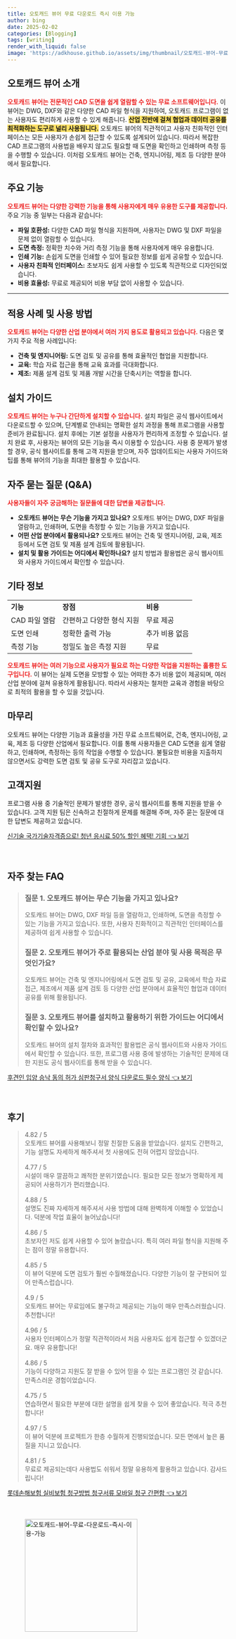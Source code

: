 ```yaml
---
title: 오토캐드 뷰어 무료 다운로드 즉시 이용 가능
author: bing
date: 2025-02-02
categories: [Blogging]
tags: [writing]
render_with_liquid: false
image: 'https://adkhouse.github.io/assets/img/thumbnail/오토캐드-뷰어-무료-다운로드-즉시-이용-가능.webp'
---
```



<h2 id='오토캐드_뷰어_소개'>오토캐드 뷰어 소개</h2>

<p><b><span style="color: #ee2323;">오토캐드 뷰어는 전문적인 CAD 도면을 쉽게 열람할 수 있는 무료 소프트웨어입니다.</span></b> 이 뷰어는 DWG, DXF와 같은 다양한 CAD 파일 형식을 지원하여, 오토캐드 프로그램이 없는 사용자도 편리하게 사용할 수 있게 해줍니다. <b><span style="background-color: #ffe066;">산업 전반에 걸쳐 협업과 데이터 공유를 최적화하는 도구로 널리 사용됩니다.</span></b> 오토캐드 뷰어의 직관적이고 사용자 친화적인 인터페이스는 모든 사용자가 손쉽게 접근할 수 있도록 설계되어 있습니다. 따라서 복잡한 CAD 프로그램의 사용법을 배우지 않고도 필요할 때 도면을 확인하고 인쇄하며 측정 등을 수행할 수 있습니다. 이처럼 오토캐드 뷰어는 건축, 엔지니어링, 제조 등 다양한 분야에서 필요합니다.</p>

<h2 id='주요_기능'>주요 기능</h2>

<p><b><span style="color: #ee2323;">오토캐드 뷰어는 다양한 강력한 기능을 통해 사용자에게 매우 유용한 도구를 제공합니다.</span></b> 주요 기능 중 일부는 다음과 같습니다:</p>

<ul>
    <li><b>파일 호환성:</b> 다양한 CAD 파일 형식을 지원하며, 사용자는 DWG 및 DXF 파일을 문제 없이 열람할 수 있습니다.</li>
    <li><b>도면 측정:</b> 정확한 치수와 거리 측정 기능을 통해 사용자에게 매우 유용합니다.</li>
    <li><b>인쇄 기능:</b> 손쉽게 도면을 인쇄할 수 있어 필요한 정보를 쉽게 공유할 수 있습니다.</li>
    <li><b>사용자 친화적 인터페이스:</b> 초보자도 쉽게 사용할 수 있도록 직관적으로 디자인되었습니다.</li>
    <li><b>비용 효율성:</b> 무료로 제공되어 비용 부담 없이 사용할 수 있습니다.</li>
</ul>

<hr />

<h2 id='적용_사례'>적용 사례 및 사용 방법</h2>

<p><b><span style="color: #ee2323;">오토캐드 뷰어는 다양한 산업 분야에서 여러 가지 용도로 활용되고 있습니다.</span></b> 다음은 몇 가지 주요 적용 사례입니다:</p>

<ul>
    <li><b>건축 및 엔지니어링:</b> 도면 검토 및 공유를 통해 효율적인 협업을 지원합니다.</li>
    <li><b>교육:</b> 학습 자료 접근을 통해 교육 효과를 극대화합니다.</li>
    <li><b>제조:</b> 제품 설계 검토 및 제품 개발 시간을 단축시키는 역할을 합니다.</li>
</ul>

<h2 id='설치_가이드'>설치 가이드</h2>

<p><b><span style="color: #ee2323;">오토캐드 뷰어는 누구나 간단하게 설치할 수 있습니다.</span></b> 설치 파일은 공식 웹사이트에서 다운로드할 수 있으며, 단계별로 안내되는 명확한 설치 과정을 통해 프로그램을 사용할 준비가 완료됩니다. 설치 후에는 기본 설정을 사용자가 편리하게 조정할 수 있습니다. 설치 완료 후, 사용자는 뷰어의 모든 기능을 즉시 이용할 수 있습니다. 사용 중 문제가 발생할 경우, 공식 웹사이트를 통해 고객 지원을 받으며, 자주 업데이트되는 사용자 가이드와 팁를 통해 뷰어의 기능을 최대한 활용할 수 있습니다.</p>

<h2 id='자주_묻는_질문'>자주 묻는 질문 (Q&A)</h2>

<p><b><span style="color: #ee2323;">사용자들이 자주 궁금해하는 질문들에 대한 답변을 제공합니다.</span></b></p>

<ul>
    <li><b>오토캐드 뷰어는 무슨 기능을 가지고 있나요?</b> 오토캐드 뷰어는 DWG, DXF 파일을 열람하고, 인쇄하며, 도면을 측정할 수 있는 기능을 가지고 있습니다.</li>
    <li><b>어떤 산업 분야에서 활용되나요?</b> 오토캐드 뷰어는 건축 및 엔지니어링, 교육, 제조 등에서 도면 검토 및 제품 설계 검토에 활용됩니다.</li>
    <li><b>설치 및 활용 가이드는 어디에서 확인하나요?</b> 설치 방법과 활용법은 공식 웹사이트와 사용자 가이드에서 확인할 수 있습니다.</li>
</ul>

<h2 id='기타_정보'>기타 정보</h2>

<table>
    <tr>
        <td><b>기능</b></td>
        <td><b>장점</b></td>
        <td><b>비용</b></td>
    </tr>
    <tr>
        <td>CAD 파일 열람</td>
        <td>간편하고 다양한 형식 지원</td>
        <td>무료 제공</td>
    </tr>
    <tr>
        <td>도면 인쇄</td>
        <td>정확한 출력 가능</td>
        <td>추가 비용 없음</td>
    </tr>
    <tr>
        <td>측정 기능</td>
        <td>정밀도 높은 측정 지원</td>
        <td>무료</td>
    </tr>
</table>

<p><b><span style="color: #ee2323;">오토캐드 뷰어는 여러 기능으로 사용자가 필요로 하는 다양한 작업을 지원하는 훌륭한 도구입니다.</span></b> 이 뷰어는 실제 도면을 모방할 수 있는 어떠한 추가 비용 없이 제공되며, 여러 산업 분야에 걸쳐 유용하게 활용됩니다. 따라서 사용자는 철저한 교육과 경험을 바탕으로 최적의 활용을 할 수 있을 것입니다.</p>

<h2 id='마무리'>마무리</h2>

<p>오토캐드 뷰어는 다양한 기능과 효율성을 가진 무료 소프트웨어로, 건축, 엔지니어링, 교육, 제조 등 다양한 산업에서 필요합니다. 이를 통해 사용자들은 CAD 도면을 쉽게 열람하고, 인쇄하며, 측정하는 등의 작업을 수행할 수 있습니다. 불필요한 비용을 지출하지 않으면서도 강력한 도면 검토 및 공유 도구로 자리잡고 있습니다.</p>

<h2 id='고객지원'>고객지원</h2>

<p>프로그램 사용 중 기술적인 문제가 발생한 경우, 공식 웹사이트를 통해 지원을 받을 수 있습니다. 고객 지원 팀은 신속하고 친절하게 문제를 해결해 주며, 자주 묻는 질문에 대한 답변도 제공하고 있습니다.</p>


<p><a class="click-button" title="신기술 국가기술자격증으로! 청년 응시료 50% 할인 혜택! 기회" href="https://adkhouse.github.io/posts/%EC%8B%A0%EA%B8%B0%EC%88%A0-%EA%B5%AD%EA%B0%80%EA%B8%B0%EC%88%A0%EC%9E%90%EA%B2%A9%EC%A6%9D%EC%9C%BC%EB%A1%9C!-%EC%B2%AD%EB%85%84-%EC%9D%91%EC%8B%9C%EB%A3%8C-50-%ED%95%A0%EC%9D%B8-%ED%98%9C%ED%83%9D!-%EA%B8%B0%ED%9A%8C/" rel="dofollow">신기술 국가기술자격증으로! 청년 응시료 50% 할인 혜택! 기회 👈 보기</a></p><br>
<h2 id='자주_찾는_FAQ'>자주 찾는 FAQ</h2>
<div itemscope="" itemtype="https://schema.org/FAQPage"> 
<blockquote> 
<div itemscope="" itemprop="mainEntity" itemtype="https://schema.org/Question"> 
<h3 itemprop="name">질문 1. 오토캐드 뷰어는 무슨 기능을 가지고 있나요?</h3> 
<div itemscope="" itemprop="acceptedAnswer" itemtype="https://schema.org/Answer"> 
<span itemprop="text"> 
<p>오토캐드 뷰어는 DWG, DXF 파일 등을 열람하고, 인쇄하며, 도면을 측정할 수 있는 기능을 가지고 있습니다. 또한, 사용자 친화적이고 직관적인 인터페이스를 제공하여 쉽게 사용할 수 있습니다.</p> 
</span> 
</div> 
</div> 

<div itemscope="" itemprop="mainEntity" itemtype="https://schema.org/Question"> 
<h3 itemprop="name">질문 2. 오토캐드 뷰어가 주로 활용되는 산업 분야 및 사용 목적은 무엇인가요?</h3> 
<div itemscope="" itemprop="acceptedAnswer" itemtype="https://schema.org/Answer"> 
<span itemprop="text"> 
<p>오토캐드 뷰어는 건축 및 엔지니어링에서 도면 검토 및 공유, 교육에서 학습 자료 접근, 제조에서 제품 설계 검토 등 다양한 산업 분야에서 효율적인 협업과 데이터 공유를 위해 활용됩니다.</p> 
</span> 
</div> 
</div> 

<div itemscope="" itemprop="mainEntity" itemtype="https://schema.org/Question"> 
<h3 itemprop="name">질문 3. 오토캐드 뷰어를 설치하고 활용하기 위한 가이드는 어디에서 확인할 수 있나요?</h3> 
<div itemscope="" itemprop="acceptedAnswer" itemtype="https://schema.org/Answer"> 
<span itemprop="text"> 
<p>오토캐드 뷰어의 설치 절차와 효과적인 활용법은 공식 웹사이트와 사용자 가이드에서 확인할 수 있습니다. 또한, 프로그램 사용 중에 발생하는 기술적인 문제에 대한 지원도 공식 웹사이트를 통해 받을 수 있습니다.</p> 
</span> 
</div> 
</div> 
</blockquote> 
</div>
<p><a class="click-button" title="후견인 입양 승낙 동의 허가 심판청구서 양식 다운로드 필수 양식" href="https://adkhouse.github.io/posts/%ED%9B%84%EA%B2%AC%EC%9D%B8-%EC%9E%85%EC%96%91-%EC%8A%B9%EB%82%99-%EB%8F%99%EC%9D%98-%ED%97%88%EA%B0%80-%EC%8B%AC%ED%8C%90%EC%B2%AD%EA%B5%AC%EC%84%9C-%EC%96%91%EC%8B%9D-%EB%8B%A4%EC%9A%B4%EB%A1%9C%EB%93%9C-%ED%95%84%EC%88%98-%EC%96%91%EC%8B%9D/" rel="dofollow">후견인 입양 승낙 동의 허가 심판청구서 양식 다운로드 필수 양식 👈 보기</a></p><br>
<h2 id='후기'>후기</h2>
<div itemscope itemtype="https://schema.org/Product">
  <blockquote>
  <div itemprop="review" itemscope itemtype="https://schema.org/Review">
      <div itemprop="reviewRating" itemscope itemtype="https://schema.org/Rating"> <span itemprop="ratingValue">4.82</span> / <span itemprop="bestRating">5</span> </div>
      <span itemprop="reviewBody">오토캐드 뷰어를 사용해보니 정말 친절한 도움을 받았습니다. 설치도 간편하고, 기능 설명도 자세하게 해주셔서 첫 사용에도 전혀 어렵지 않았습니다.</span>
  </div>
  <br>
  <div itemprop="review" itemscope itemtype="https://schema.org/Review">
      <div itemprop="reviewRating" itemscope itemtype="https://schema.org/Rating"> <span itemprop="ratingValue">4.77</span> / <span itemprop="bestRating">5</span> </div>
      <span itemprop="reviewBody">시설이 매우 깔끔하고 쾌적한 분위기였습니다. 필요한 모든 정보가 명확하게 제공되어 사용하기가 편리했습니다.</span>
  </div>
  <br>
  <div itemprop="review" itemscope itemtype="https://schema.org/Review">
      <div itemprop="reviewRating" itemscope itemtype="https://schema.org/Rating"> <span itemprop="ratingValue">4.88</span> / <span itemprop="bestRating">5</span> </div>
      <span itemprop="reviewBody">설명도 진짜 자세하게 해주셔서 사용 방법에 대해 완벽하게 이해할 수 있었습니다. 덕분에 작업 효율이 늘어났습니다!</span>
  </div>
  <br>
  <div itemprop="review" itemscope itemtype="https://schema.org/Review">
      <div itemprop="reviewRating" itemscope itemtype="https://schema.org/Rating"> <span itemprop="ratingValue">4.86</span> / <span itemprop="bestRating">5</span> </div>
      <span itemprop="reviewBody">초보자인 저도 쉽게 사용할 수 있어 놀랐습니다. 특히 여러 파일 형식을 지원해 주는 점이 정말 유용합니다.</span>
  </div>
  <br>
  <div itemprop="review" itemscope itemtype="https://schema.org/Review">
      <div itemprop="reviewRating" itemscope itemtype="https://schema.org/Rating"> <span itemprop="ratingValue">4.85</span> / <span itemprop="bestRating">5</span> </div>
      <span itemprop="reviewBody">이 뷰어 덕분에 도면 검토가 훨씬 수월해졌습니다. 다양한 기능이 잘 구현되어 있어 만족스럽습니다.</span>
  </div>
  <br>
  <div itemprop="review" itemscope itemtype="https://schema.org/Review">
      <div itemprop="reviewRating" itemscope itemtype="https://schema.org/Rating"> <span itemprop="ratingValue">4.9</span> / <span itemprop="bestRating">5</span> </div>
      <span itemprop="reviewBody">오토캐드 뷰어는 무료임에도 불구하고 제공되는 기능이 매우 만족스러웠습니다. 추천합니다!</span>
  </div>
  <br>
  <div itemprop="review" itemscope itemtype="https://schema.org/Review">
      <div itemprop="reviewRating" itemscope itemtype="https://schema.org/Rating"> <span itemprop="ratingValue">4.96</span> / <span itemprop="bestRating">5</span> </div>
      <span itemprop="reviewBody">사용자 인터페이스가 정말 직관적이라서 처음 사용자도 쉽게 접근할 수 있겠더군요. 매우 유용합니다!</span>
  </div>
  <br>
  <div itemprop="review" itemscope itemtype="https://schema.org/Review">
      <div itemprop="reviewRating" itemscope itemtype="https://schema.org/Rating"> <span itemprop="ratingValue">4.86</span> / <span itemprop="bestRating">5</span> </div>
      <span itemprop="reviewBody">기능이 다양하고 지원도 잘 받을 수 있어 믿을 수 있는 프로그램인 것 같습니다. 만족스러운 경험이었습니다.</span>
  </div>
  <br>
  <div itemprop="review" itemscope itemtype="https://schema.org/Review">
      <div itemprop="reviewRating" itemscope itemtype="https://schema.org/Rating"> <span itemprop="ratingValue">4.75</span> / <span itemprop="bestRating">5</span> </div>
      <span itemprop="reviewBody">연습하면서 필요한 부분에 대한 설명을 쉽게 찾을 수 있어 좋았습니다. 적극 추천합니다!</span>
  </div>
  <br>
  <div itemprop="review" itemscope itemtype="https://schema.org/Review">
      <div itemprop="reviewRating" itemscope itemtype="https://schema.org/Rating"> <span itemprop="ratingValue">4.97</span> / <span itemprop="bestRating">5</span> </div>
      <span itemprop="reviewBody">이 뷰어 덕분에 프로젝트가 한층 수월하게 진행되었습니다. 모든 면에서 높은 품질을 지니고 있습니다.</span>
  </div>
  <br>
  <div itemprop="review" itemscope itemtype="https://schema.org/Review">
      <div itemprop="reviewRating" itemscope itemtype="https://schema.org/Rating"> <span itemprop="ratingValue">4.81</span> / <span itemprop="bestRating">5</span> </div>
      <span itemprop="reviewBody">무료로 제공되는데다 사용법도 쉬워서 정말 유용하게 활용하고 있습니다. 감사드립니다!</span>
  </div>
  </blockquote>
</div>
<p><a class="click-button" title="롯데손해보험 실비보험 청구방법 청구서류 모바일 청구 간편함" href="https://adkhouse.github.io/posts/%EB%A1%AF%EB%8D%B0%EC%86%90%ED%95%B4%EB%B3%B4%ED%97%98-%EC%8B%A4%EB%B9%84%EB%B3%B4%ED%97%98-%EC%B2%AD%EA%B5%AC%EB%B0%A9%EB%B2%95-%EC%B2%AD%EA%B5%AC%EC%84%9C%EB%A5%98-%EB%AA%A8%EB%B0%94%EC%9D%BC-%EC%B2%AD%EA%B5%AC-%EA%B0%84%ED%8E%B8%ED%95%A8/" rel="dofollow">롯데손해보험 실비보험 청구방법 청구서류 모바일 청구 간편함 👈 보기</a></p><br>
<figure class="image"><img src="https://adkhouse.github.io/assets/img/thumbnail/오토캐드-뷰어-무료-다운로드-즉시-이용-가능.webp" alt="오토캐드-뷰어-무료-다운로드-즉시-이용-가능" width="256" height="256"></figure>